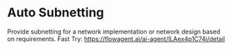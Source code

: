 # Auto Subnetting 
Provide subnetting for a network implementation or network design based on requirements.
Fast Try:  https://flowagent.ai/ai-agent/ILAex4p1C74i/detail
